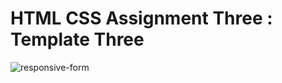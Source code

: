# HTML CSS Assignment Three : Template Three
![responsive-form](https://github.com/user-attachments/assets/05af7aa0-0e2b-40a7-81fe-e4ca04e5dedd)
